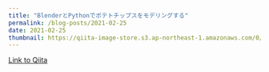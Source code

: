 ```yaml
---
title: "BlenderとPythonでポテトチップスをモデリングする"
permalink: /blog-posts/2021-02-25
date: 2021-02-25
thumbnail: https://qiita-image-store.s3.ap-northeast-1.amazonaws.com/0/905155/4caeeb69-c6f5-1f4f-449a-cc3489760b28.jpeg
---
```


[Link to Qiita](https://qiita.com/hari64/items/ebc1d5a49aa965398c70)
